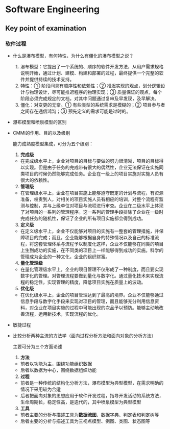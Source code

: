 # Software Engineering

## Key point of examination

### 软件过程

* 什么是瀑布模型，有何特性，为什么有僵化的瀑布模型之说？
  1.	瀑布模型：它提出了一个系统的、顺序的软件开发方法，从用户需求规格说明开始，通过计划、建模、构建和部署的过程，最终提供一个完整的软件并提供持续的技术支持。
  2.	特性：① 阶段间具有顺序性和依赖性；② 推迟实现的观点，划分逻辑设计与物理设计，尽可能推迟程序的物理实现；③ 质量保证的观点，每个阶段必须完成规定的文档，对其中问题通过复审及早发现，及早解决。
  3.  僵化：对变更的无奈。① 有些类型的系统需求是模糊的；② 项目参与者之间存在通信鸿沟；③ 预先定义的需求可能是过时的。
* 瀑布模型和喷泉模型的区别

* CMMI的作用、目的以及级别

  能力成熟度模型集成，可分为五个级别：
  1. **完成级**
  * 在完成级水平上，企业对项目的目标与要做的努力很清晰，项目的目标得以实现。但是由于任务的完成带有很大的偶然性，企业无法保证在实施同类项目的时候仍然能够完成任务。企业在一级上的项目实施对实施人员有很大的依赖性。 
  2. **管理级**
  * 在管理级水平上，企业在项目实施上能够遵守既定的计划与流程，有资源准备，权责到人，对相关的项目实施人员有相应的培训，对整个流程有监测与控制，并与上级单位对项目与流程进行审查。企业在二级水平上体现了对项目的一系列的管理程序。这一系列的管理手段排除了企业在一级时完成任务的随机性，保证了企业的所有项目实施都会得到成功。

  3. **定义级**
  * 在定义级水平上，企业不仅能够对项目的实施有一整套的管理措施，并保障项目的完成；而且，企业能够根据自身的特殊情况以及自己的标准流程，将这套管理体系与流程予以制度化这样，企业不仅能够在同类的项目上生到成功的实施，在不同类的项目上一样能够得到成功的实施。科学的管理成为企业的一种文化，企业的组织财富。

  4. **量化管理级**
  * 在量化管理级水平上，企业的项目管理不仅形成了一种制度，而且要实现数字化的管理。对管理流程要做到量化与数字化。通过量化技术来实现流程的稳定性，实现管理的精度，降低项目实施在质量上的波动。
  5. **优化级**
  * 在优化级水平上，企业的项目管理达到了最高的境界。企业不仅能够通过信息手段与数字化手段来实现对项目的管理，而且能够充分利用信息资料，对企业在项目实施的过程中可能出现的次品予以预防。能够主动地改善流程，运用新技术，实现流程的优化。

* 敏捷过程


* 比较分析两种主流的方法学（面向过程分析方法和面向对象的分析方法）

  主要可分为三个方面论述
  1. **方法**
    * 前者以功能为主，围绕功能组织数据
    * 后者以数据为中心，围绕数据组织功能
  
  2. **过程**
    * 前者是一种传统的结构化分析方法，瀑布模型为典型模型，在需求明确的情况下采用较为合适
    * 后者把面向对象的思想应用于软件开发过程，指导开发活动的系统方法，生命周期长，稳定性高，是迭代的，其中喷泉模型为典型模型
  3. **工具**
    * 前者主要的分析与描述工具为**数据流图**、数据字典、判定表和判定树等
    * 后者主要的分析与描述工具为三视点模型、例图、类图、状态图等
